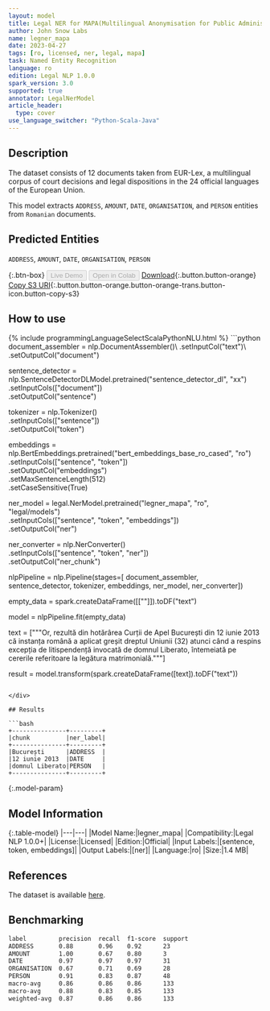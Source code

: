 ```yaml
---
layout: model
title: Legal NER for MAPA(Multilingual Anonymisation for Public Administrations)
author: John Snow Labs
name: legner_mapa
date: 2023-04-27
tags: [ro, licensed, ner, legal, mapa]
task: Named Entity Recognition
language: ro
edition: Legal NLP 1.0.0
spark_version: 3.0
supported: true
annotator: LegalNerModel
article_header:
  type: cover
use_language_switcher: "Python-Scala-Java"
---
```


## Description

The dataset consists of 12 documents taken from EUR-Lex, a multilingual corpus of court decisions and legal dispositions in the 24 official languages of the European Union.

This model extracts `ADDRESS`, `AMOUNT`, `DATE`, `ORGANISATION`, and `PERSON` entities from `Romanian` documents.

## Predicted Entities

`ADDRESS`, `AMOUNT`, `DATE`, `ORGANISATION`, `PERSON`

{:.btn-box}
<button class="button button-orange" disabled>Live Demo</button>
<button class="button button-orange" disabled>Open in Colab</button>
[Download](https://s3.amazonaws.com/auxdata.johnsnowlabs.com/legal/models/legner_mapa_ro_1.0.0_3.0_1682609352989.zip){:.button.button-orange}
[Copy S3 URI](s3://auxdata.johnsnowlabs.com/legal/models/legner_mapa_ro_1.0.0_3.0_1682609352989.zip){:.button.button-orange.button-orange-trans.button-icon.button-copy-s3}

## How to use



<div class="tabs-box" markdown="1">
{% include programmingLanguageSelectScalaPythonNLU.html %}
```python
document_assembler = nlp.DocumentAssembler()\
        .setInputCol("text")\
        .setOutputCol("document")

sentence_detector = nlp.SentenceDetectorDLModel.pretrained("sentence_detector_dl", "xx")\
        .setInputCols(["document"])\
        .setOutputCol("sentence")

tokenizer = nlp.Tokenizer()\
        .setInputCols(["sentence"])\
        .setOutputCol("token")

embeddings = nlp.BertEmbeddings.pretrained("bert_embeddings_base_ro_cased", "ro")\
        .setInputCols(["sentence", "token"])\
        .setOutputCol("embeddings")\
        .setMaxSentenceLength(512)\
        .setCaseSensitive(True)

ner_model = legal.NerModel.pretrained("legner_mapa", "ro", "legal/models")\
        .setInputCols(["sentence", "token", "embeddings"])\
        .setOutputCol("ner")

ner_converter = nlp.NerConverter()\
        .setInputCols(["sentence", "token", "ner"])\
        .setOutputCol("ner_chunk")

nlpPipeline = nlp.Pipeline(stages=[
        document_assembler,
        sentence_detector,
        tokenizer,
        embeddings,
        ner_model,
        ner_converter])

empty_data = spark.createDataFrame([[""]]).toDF("text")

model = nlpPipeline.fit(empty_data)

text = ["""Or, rezultă din hotărârea Curții de Apel București din 12 iunie 2013 că instanța română a aplicat greșit dreptul Uniunii (32) atunci când a respins excepția de litispendență invocată de domnul Liberato, întemeiată pe cererile referitoare la legătura matrimonială."""]

result = model.transform(spark.createDataFrame([text]).toDF("text"))
```

</div>

## Results

```bash
+---------------+---------+
|chunk          |ner_label|
+---------------+---------+
|București      |ADDRESS  |
|12 iunie 2013  |DATE     |
|domnul Liberato|PERSON   |
+---------------+---------+
```

{:.model-param}
## Model Information

{:.table-model}
|---|---|
|Model Name:|legner_mapa|
|Compatibility:|Legal NLP 1.0.0+|
|License:|Licensed|
|Edition:|Official|
|Input Labels:|[sentence, token, embeddings]|
|Output Labels:|[ner]|
|Language:|ro|
|Size:|1.4 MB|

## References

The dataset is available [here](https://huggingface.co/datasets/joelito/mapa).

## Benchmarking

```bash
label         precision  recall  f1-score  support 
ADDRESS       0.88       0.96    0.92      23      
AMOUNT        1.00       0.67    0.80      3       
DATE          0.97       0.97    0.97      31      
ORGANISATION  0.67       0.71    0.69      28      
PERSON        0.91       0.83    0.87      48      
macro-avg     0.86       0.86    0.86      133     
macro-avg     0.88       0.83    0.85      133     
weighted-avg  0.87       0.86    0.86      133    
```